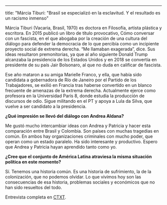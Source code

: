 ---
title: "Márcia Tiburi: \"Brasil se especializó en la esclavitud. Y el resultado es un racismo inmenso"


Márcia Tiburi (Vacaria, Brasil, 1970) es doctora en Filosofía, artista plástica y escritora. En 2015 publicó un libro de título provocativo, Cómo conversar con un fascista, en el que abogaba por la creación de una cultura del diálogo para defender la democracia de lo que percibía como un incipiente proyecto social de extrema derecha. “Me llamaban exagerada”, dice. Sus ideas resultaron premonitorias, ya que al año siguiente Donald Trump alcanzaba la presidencia de los Estados Unidos y en 2018 se convertía en presidente de su país Jair Bolsonaro, al que no duda en calificar de fascista.

Ese año mataron a su amiga Marielle Franco, y ella, que había sido candidata a gobernadora de Río de Janeiro por el Partido de los Trabajadores, se exilió en Francia tras haberse convertido en un blanco frecuente de amenazas de la extrema derecha. Actualmente ejerce como profesora en la Universidad París 8, donde estudia la producción de discursos de odio. Sigue militando en el PT y apoya a Lula da Silva, que vuelve a ser candidato a la presidencia.

**¿Qué impresión se llevó del diálogo con Andrea Aldana?** 

Me gustó mucho intercambiar ideas con Andrea y Patricia y hacer esta comparación entre Brasil y Colombia. Son países con muchas tragedias en común. En ambos hay organizaciones criminales con mucho poder, que operan como un estado paralelo. Ha sido interesante y productivo. Espero que Andrea y Patricia hayan aprendido tanto como yo.

**¿Cree que el conjunto de América Latina atraviesa la misma situación política en este momento?**

Sí. Tenemos una historia común. Es una historia de sufrimiento, la de la colonización, que no podemos olvidar. Lo que vivimos hoy son las consecuencias de esa historia, problemas sociales y económicos que no han sido resueltos del todo.

Entrevista completa en [CTXT](https://ctxt.es/es/20220601/Politica/39940/marcia-tiburi-fascismo-brasil-jair-bolsonaro-lula-da-silva.htm).
